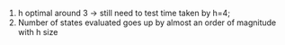 1. h optimal around 3 -> still need to test time taken by h=4;
2. Number of states evaluated goes up by almost an order of magnitude with h size
